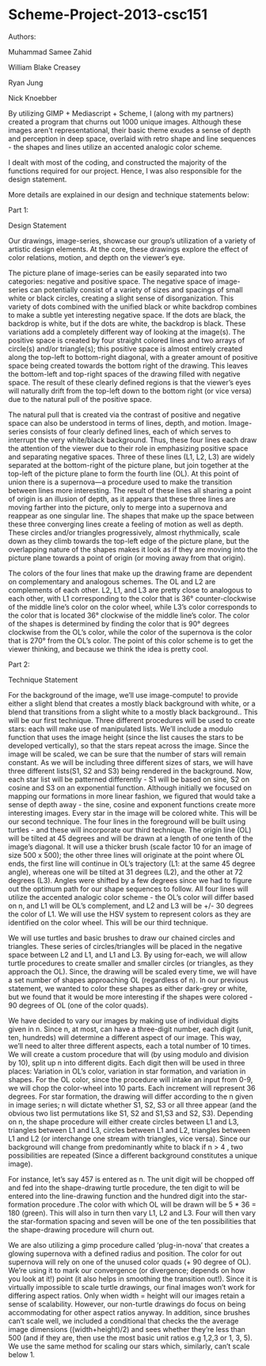 Scheme-Project-2013-csc151
==========================

Authors:

Muhammad Samee Zahid

William Blake Creasey

Ryan Jung

Nick Knoebber


By utilizing GIMP + Mediascript + Scheme, I (along with my partners) created a program that churns out 1000 unique images. Although these images aren't representational, their basic theme exudes a sense of depth and perception in deep space, overlaid with retro shape and line sequences - the shapes and lines utilize an accented analogic color scheme.

I dealt with most of the coding, and constructed the majority of the functions required for our project. Hence, I was also responsible for the design statement.

More details are explained in our design and technique statements below:

Part 1:

Design Statement 

Our drawings, image-series, showcase our group’s utilization of a variety of artistic design elements. At the core, these drawings explore the effect of color relations, motion, and depth on the viewer’s eye.

The picture plane of image-series can be easily separated into two categories: negative and positive space. The negative space of image-series can potentially consist of a variety of sizes and spacings of small white or black circles, creating a slight sense of disorganization. This variety of dots combined with the unified black or white backdrop combines to make a subtle yet interesting negative space. If the dots are black, the backdrop is white, but if the dots are white, the backdrop is black. These variations add a completely different way of looking at the image(s). The positive space is created by four straight colored lines and two arrays of circle(s) and/or triangle(s); this positive space is almost entirely created along the top-left to bottom-right diagonal, with a greater amount of positive space being created towards the bottom right of the drawing. This leaves the bottom-left and top-right spaces of the drawing filled with negative space. The result of these clearly defined regions is that the viewer’s eyes will naturally drift from the top-left down to the bottom right (or vice versa) due to the natural pull of the positive space.

The natural pull that is created via the contrast of positive and negative space can also be understood in terms of lines, depth, and motion. Image-series consists of four clearly defined lines, each of which serves to interrupt the very white/black background. Thus, these four lines each draw the attention of the viewer due to their role in emphasizing positive space and separating negative spaces. Three of these lines (L1, L2, L3) are widely separated at the bottom-right of the picture plane, but join together at the top-left of the picture plane to form the fourth line (OL). At this point of union there is a supernova—a procedure used to make the transition between lines more interesting. The result of these lines all sharing a point of origin is an illusion of depth, as it appears that these three lines are moving farther into the picture, only to merge into a supernova and reappear as one singular line.  The shapes that make up the space between these three converging lines create a feeling of motion as well as depth. These circles and/or triangles progressively, almost rhythmically, scale down as they climb towards the top-left edge of the picture plane, but the overlapping nature of the shapes makes it look as if they are moving into the picture plane towards a point of origin (or moving away from that origin).

The colors of the four lines that make up the drawing frame are dependent on complementary and analogous schemes. The OL and L2 are complements of each other. L2, L1, and L3 are pretty close to analogous to each other, with L1 corresponding to the color that is 36° counter-clockwise of the middle line’s color on the color wheel, while L3’s color corresponds to the color that is located 36° clockwise of the middle line’s color. The color of the shapes is determined by finding the color that is 90° degrees clockwise from the OL’s color, while the color of the supernova is the color that is 270° from the OL’s color.  The point of this color scheme is to get the viewer thinking, and because we think the idea is pretty cool.   

Part 2:

Technique Statement 


For the background of the image, we’ll use image-compute! to provide either a slight blend that creates a mostly black background with white, or a blend that transitions from a slight white to a mostly black background.. This will be our first technique. Three different procedures will be used to create stars:  each will make use of manipulated lists. We’ll include a modulo function that uses the image height (since the list causes the stars to be developed vertically), so that the stars repeat across the image. Since the image will be scaled, we can be sure that the number of stars will remain constant. As we will be including three different sizes of stars, we will have three different lists(S1, S2 and S3) being rendered in the background. Now, each star list will be patterned differently - S1 will be based on sine, S2 on cosine and S3 on an exponential function. Although initially we focused on mapping our formations in more linear fashion, we figured that would take a sense of depth away - the sine, cosine and exponent functions create more interesting images. Every star in the image will be colored white. This will be our second technique.
The four lines in the foreground will be built using turtles - and these will incorporate our third technique. The origin line (OL) will be tilted at 45 degrees and will be drawn at a length of one tenth of the image’s diagonal. It will use a thicker brush (scale factor 10 for an image of size 500 x 500); the other three lines will originate at the point where OL ends, the first line will continue in OL’s trajectory (L1: at the same 45 degree angle), whereas one will be tilted at 31 degrees (L2), and the other at 72 degrees (L3). Angles were shifted by a few degrees since we had to figure out the optimum path for our shape sequences to follow. All four lines will utilize the accented analogic color scheme - the OL’s color will differ based on n, and L1 will be OL’s complement, and L2 and L3 will be +/- 30 degrees the color of L1. We will use the HSV system to represent colors as they are identified on the color wheel. This will be our third technique. 

We will use turtles and basic brushes to draw our chained circles and triangles. These series of circles/triangles will be placed in the negative space between L2 and L1, and L1 and L3. By using for-each, we will allow turtle procedures to create smaller and smaller circles (or triangles, as they approach the OL). Since, the drawing will be scaled every time, we will have a set number of shapes approaching OL (regardless of n). In our previous statement, we wanted to color these shapes as either dark-grey or white, but we found that it would be more interesting if the shapes were colored - 90 degrees of OL (one of the color quads).

We have decided to vary our images by making use of individual digits given in n. Since n, at most, can have a three-digit number, each digit (unit, ten, hundreds) will determine a different aspect of our image. This way, we’ll need to alter three different aspects, each a total number of 10 times. We will create a custom procedure that will (by using modulo and division by 10), split up n into different digits. Each digit then will be used in three places: Variation in OL’s color, variation in star formation, and variation in shapes. For the OL color, since the procedure will intake an input from 0-9, we will chop the color-wheel into 10 parts. Each increment will represent 36 degrees. For star formation, the drawing will differ according to the n  given in image series; n will dictate whether S1, S2, S3 or all three appear (and the obvious two list permutations like S1, S2 and S1,S3 and S2, S3). Depending on n, the shape procedure will either create circles between L1 and L3, triangles between L1 and L3, circles between L1 and L2, triangles between L1 and L2 (or interchange one stream with triangles, vice versa). Since our background will change from predominantly white to black if n  > 4 , two possibilities  are repeated (Since a different background constitutes a unique image). 

For instance, let’s say 457 is entered as n. The unit digit will be chopped off and fed into the shape-drawing turtle procedure, the ten digit to will be entered into the line-drawing function and the hundred digit into the star-formation procedure .The color with which OL will be drawn will be 5 * 36 = 180 (green). This will also in turn then vary L1, L2 and L3. Four will then vary the star-formation spacing and seven will be one of the ten possibilities that the shape-drawing procedure will churn out.

We are also utilizing a gimp procedure called ‘plug-in-nova’ that creates a glowing supernova with a defined radius and position. The color for out supernova will rely on one of the unused color quads (+ 90 degree of OL). We’re using it to mark our convergence (or divergence; depends on how you look at it!) point (it also helps in smoothing the transition out!).
Since it is virtually impossible to scale turtle drawings, our final images won’t work for differing aspect ratios. Only when width = height will our images retain a sense of scalability. However, our non-turtle drawings do focus on being accommodating for other aspect ratios anyway. In addition, since brushes can’t scale well, we included a conditional that checks the the average image dimensions ((width+height)/2) and sees whether they’re less than 500 (and if they are, then use the most basic unit ratios e.g 1,2,3 or 1, 3, 5).  We use the same method for scaling our stars which, similarly, can’t scale below 1. 
